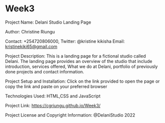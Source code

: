 # Week3
Project Name: Delani Studio Landing Page

Author: Christine Riungu

Contact: +254720806000, Twitter: @kristine kikisha Email: kristinekiki65@gmail.com

Project Description: This is a landing page for a fictional studio called Delani. The landing page provides an overview of the studio that include introduction, services offered, What we do at Delani, portfolio of previously done projects and contact information.

Project Setup and Installation: Click on the link provided to open the page or copy the link and paste on your preferred browser

Technologies Used: HTML,CSS and JavaScript

Project Link: https://cgriungu.github.io/Week3/

Project License and Copyright Information: @DelaniStudio 2022